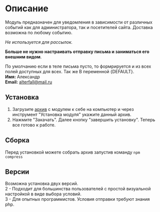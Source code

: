 # Описание #

Модуль предназначен для уведомления в зависимости от различных событий как для администратора, так и посетителей сайта. Доставка возможна по любому событию.

*Не используется для рассылок.*


**Больше не нужно настраивать отправку письма и заниматься его внешним видом**.

По умолчанию если в теле письма пусто, то формрируется и из всех полей доступных для всех. Так же В переменной {DEFAULT}.  
**Имя:** Александр  
**Email:** alterfall@mail.ru

## Установка ##

1. Загрузите [архив](../../blob/master/archive/octocorp_notice_3.0_5.tgz) с модулем к себе на компьютер и через инструмент "Установка модуля" укажите данный архив.
2. Нажмите "Закачать". Далее кнопку "завершить установку". Теперь все готово к работе.

## Сборка

Перед установкой можете собрать архив запустив команду `npm compress`

## Версии
Возможна установка двух версий.  
2 - Подходит для большинства пользователей с простой визуальной настройкой в виде выбора условий.  
3 - Для опытных программистов. Условия отправки требуют знания php.
